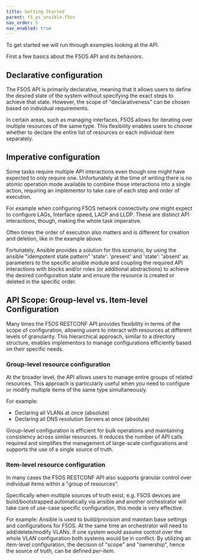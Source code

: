 ```yaml
---
title: Getting Started
parent: f5_ps_ansible.f5os
nav_order: 5
nav_enabled: true
---
```


To get started we will run through examples looking at the API.

First a few basics about the F5OS API and its behaviors.

## Declarative configuration

The F5OS API is primarily declarative, meaning that it allows users to define the desired state of the system without specifying the exact steps to achieve that state. However, the scope of "declarativeness" can be chosen based on individual requirements.

In certain areas, such as managing interfaces, F5OS allows for iterating over multiple resources of the same type. This flexibility enables users to choose whether to declare the entire list of resources or each individual item separately.

## Imperative configuration

Some tasks require multiple API interactions even though one might have expected to only require one. Unfortunately at the time of writing there is no atomic operation mode available to combine those interactions into a single action, requiring an implementor to take care of each step and order of execution.

For example when configuring F5OS network connectivity one might expect to configure LAGs, Interface speed, LACP and LLDP. These are distinct API interactions, though, making the whole task imperative.

Often times the order of execution also matters and is different for creation and deletion, like in the example above.

Fortunately, Ansible provides a solution for this scenario, by using the ansible "idempotent state pattern" 'state': 'present' and 'state': 'absent' as parameters to the specific ansible module and coupling the required API interactions with blocks and/or roles (or additional abstractions) to achieve the desired configuration state and ensure the resource is created or deleted in the specific order.

## API Scope: Group-level vs. Item-level Configuration

Many times the F5OS RESTCONF API provides flexibility in terms of the scope of configuration, allowing users to interact with resources at different levels of granularity. This hierarchical approach, similar to a directory structure, enables implementors to manage configurations efficiently based on their specific needs.

### Group-level resource configuration

At the broader level, the API allows users to manage entire groups of related resources. This approach is particularly useful when you need to configure or modify multiple items of the same type simultaneously.

For example:

- Declaring all VLANs at once (absolute)
- Declaring all DNS resolution Servers at once (absolute)

Group-level configuration is efficient for bulk operations and maintaining consistency across similar resources. It reduces the number of API calls required and simplifies the management of large-scale configurations and supports the use of a single source of truth.

### Item-level resource configuration

In many cases the F5OS RESTCONF API also supports granular control over individual items within a "group of resources".

Specifically when multiple sources of truth exist, e.g. F5OS devices are build/bootstrapped automatically via ansible and another orchestrator will take care of use-case specific configuration, this mode is very effective.

For example: Ansible is used to build/provision and maintain base settings and configurations for F5OS. At the same time an orchestrator will need to add/delete/modify VLANs. If one system would assume control over the whole VLAN configuration both systems would be in conflict. By utilizing an item-level configuration, the decision of "scope" and "ownership", hence the source of truth, can be defined *per-item*.
